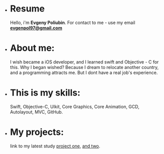   
 - # Resume
  
   Hello, i'm **Evgeny Poliubin**. For contact to me - use my email **evgenpol97@gmail.com**

- # About me:
  I wish became a iOS developer, and I learned swift and Objective - C for this.
  Why I began wished? Because I dream to relocate another country, and a programming attracts me. But I dont have a real job's experience.
  
- # This is my skills: 
  Swift, Objective-C, UIkit, Core Graphics, Core Animation, GCD, Autolayout, MVC,  GitHub.
  
- # My projects:
  link to my latest study [project one](https://github.com/EvgenPol/RSS_Task_9), [and two](https://github.com/EvgenPol/RSSchool_T8).
  

